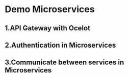 # Demo Microservices

## 1.API Gateway with Ocelot
## 2.Authentication in Microservices
## 3.Communicate between services in Microservices
